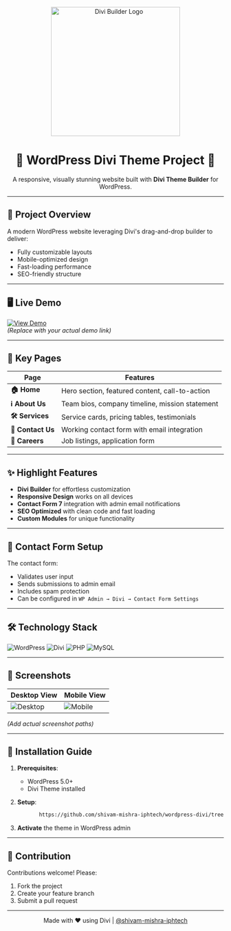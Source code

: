 
<p align="center">
  <img src="https://www.techwebers.com/wp-content/uploads/2022/12/DIVI-Builder.webp" alt="Divi Builder Logo" width="300"/>
</p>

<h1 align="center">🌟 WordPress Divi Theme Project 🌟</h1>

<p align="center">
  A responsive, visually stunning website built with <strong>Divi Theme Builder</strong> for WordPress.
</p>

---

## 🚀 Project Overview
A modern WordPress website leveraging Divi's drag-and-drop builder to deliver:
- Fully customizable layouts
- Mobile-optimized design
- Fast-loading performance
- SEO-friendly structure

---

## 🖥️ Live Demo
[![View Demo](https://img.shields.io/badge/View-Demo-green?style=for-the-badge)](https://yourdomain.com)  
*(Replace with your actual demo link)*

---

## 📄 Key Pages
| Page | Features |
|------|----------|
| **🏠 Home** | Hero section, featured content, call-to-action |
| **ℹ️ About Us** | Team bios, company timeline, mission statement |
| **🛠️ Services** | Service cards, pricing tables, testimonials |
| **📩 Contact Us** | Working contact form with email integration |
| **💼 Careers** | Job listings, application form |

---

## ✨ Highlight Features
- **Divi Builder** for effortless customization
- **Responsive Design** works on all devices
- **Contact Form 7** integration with admin email notifications
- **SEO Optimized** with clean code and fast loading
- **Custom Modules** for unique functionality

---

## 📧 Contact Form Setup
The contact form:
- Validates user input
- Sends submissions to admin email
- Includes spam protection
- Can be configured in `WP Admin → Divi → Contact Form Settings`

---

## 🛠️ Technology Stack
![WordPress](https://img.shields.io/badge/WordPress-21759B?style=flat&logo=wordpress&logoColor=white)
![Divi](https://img.shields.io/badge/Divi_Theme-3a8fd6?style=flat&logo=elegantthemes&logoColor=white)
![PHP](https://img.shields.io/badge/PHP-777BB4?style=flat&logo=php&logoColor=white)
![MySQL](https://img.shields.io/badge/MySQL-4479A1?style=flat&logo=mysql&logoColor=white)

---

## 📸 Screenshots
| Desktop View | Mobile View |
|--------------|-------------|
| ![Desktop](screenshot-desktop.jpg) | ![Mobile](screenshot-mobile.jpg) |

*(Add actual screenshot paths)*

---

## 🚀 Installation Guide
1. **Prerequisites**:
   - WordPress 5.0+
   - Divi Theme installed

2. **Setup**:
   ```bash
          https://github.com/shivam-mishra-iphtech/wordpress-divi/tree/main/wp-content/themes/Divi
   ```

3. **Activate** the theme in WordPress admin

---

## 🤝 Contribution
Contributions welcome! Please:
1. Fork the project
2. Create your feature branch
3. Submit a pull request

---



<p align="center">
  Made with ❤️ using Divi | 
  <a href="[https://github.com/yourusername](https://github.com/shivam-mishra-iphtech/wordpress-divi.git)">@shivam-mishra-iphtech</a>
</p>


